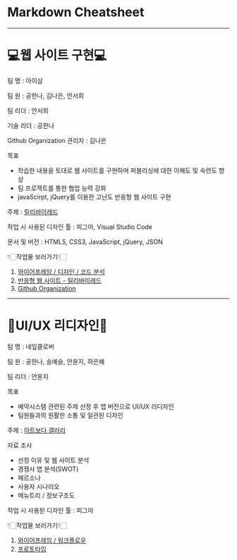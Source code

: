 Markdown Cheatsheet<a name="TOP"></a>
===================

- - - - 
# 💻웹 사이트 구현💻 #

팀 명 : 아이삼

팀 원 : 공한나, 김나은, 안서희

팀 리더 : 안서희

기술 리더 : 공한나

Github Organization 관리자 : 김나은

목표
  * 학습한 내용을 토대로 웹 사이트를 구현하며 퍼블리싱에 대한 이해도 및 숙련도 향상
  * 팀 프로젝트를 통한 협업 능력 강화
  * javaScirpt, jQuery를 이용한 고난도 반응형 웹 사이트 구현

주제 : [릴리바이레드](https://lilybyred.co.kr/, "릴리바이레드 바로가기")

작업 시 사용된 디자인 툴 : 피그마, Visual Studio Code

문서 및 버전 : HTML5, CSS3, JavaScript, jQuery, JSON

👇🏻작업물 보러가기👇🏻
  1. [와이어프레임 / 디자인 / 코드 분석](https://www.figma.com/design/nZuJkylg8zLALpf4awGKyL/%EC%95%84%EC%9D%B4%EC%82%BC-%2F-%EC%9E%90%EB%B0%94%EC%8A%A4%ED%81%AC%EB%A6%BD%ED%8A%B8-%ED%94%84%EB%A1%9C%EC%A0%9D%ED%8A%B8?node-id=0-1&t=X5XWHso5WpewFfzx-1, "피그마로 바로가기")
  2. [반응형 웹 사이트 - 릴리바이레드](https://javascript-team-project.github.io/javaScriptTeamProject/, "릴리바이레드 바로가기")
  3. [Github Organization](https://github.com/javascript-team-project/javaScriptTeamProject, "Github Organization 바로가기")

- - - - 

# 🎨UI/UX 리디자인🎨 #

팀 명 : 네잎클로버

팀 원 : 공한나, 송예슬, 안윤지, 하은혜

팀 리더 : 안윤지

목표
  * 예약시스템 관련된 주제 선정 후 앱 버전으로 UI/UX 리디자인
  * 팀원들과의 원활한 소통 및 일관된 디자인

주제 : [아트보다 갤러리](https://www.artbodagallery.com, "아트보다 갤러리 바로가기")

자료 조사
  * 선정 이유 및 웹 사이트 분석
  * 경쟁사 앱 분석(SWOT)
  * 페르소나
  * 사용자 시나리오
  * 메뉴트리 / 정보구조도

작업 시 사용된 디자인 툴 : 피그마

👇🏻작업물 보러가기👇🏻
  1. [와이어프레임 / 워크플로우](https://www.figma.com/file/6BDxDXycL2p5GzuZ5MmI5O/%EB%84%A4%EC%9E%8E%ED%81%B4%EB%A1%9C%EB%B2%84-%2F-UIUX-%EB%A6%AC%EB%94%94%EC%9E%90%EC%9D%B8-%ED%8C%80-%ED%94%84%EB%A1%9C%EC%A0%9D%ED%8A%B8?type=design&node-id=1%3A3&mode=design&t=aWxMsXilQAE2azAj-1, "피그마로 바로가기")
  2. [프로토타입](https://www.figma.com/file/6BDxDXycL2p5GzuZ5MmI5O/%EB%84%A4%EC%9E%8E%ED%81%B4%EB%A1%9C%EB%B2%84-%2F-UIUX-%EB%A6%AC%EB%94%94%EC%9E%90%EC%9D%B8-%ED%8C%80-%ED%94%84%EB%A1%9C%EC%A0%9D%ED%8A%B8?type=design&node-id=0%3A1&mode=design&t=aWxMsXilQAE2azAj-1, "피그마로 바로가기")
